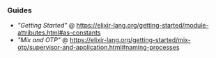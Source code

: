 ### Guides
* _"Getting Started"_ @ https://elixir-lang.org/getting-started/module-attributes.html#as-constants
* _"Mix and OTP"_ @ https://elixir-lang.org/getting-started/mix-otp/supervisor-and-application.html#naming-processes
